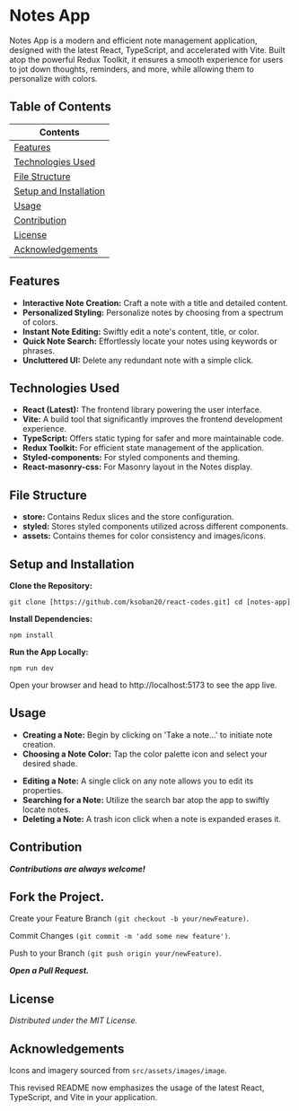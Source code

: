 # Notes App
Notes App is a modern and efficient note management application, designed with the latest React, TypeScript, and accelerated with Vite. Built atop the powerful Redux Toolkit, it ensures a smooth experience for users to jot down thoughts, reminders, and more, while allowing them to personalize with colors.

## Table of Contents

| Contents               |
|------------------------|
| [Features](#features)               |
| [Technologies Used](#technologies-used) |
| [File Structure](#file-structure)       |
| [Setup and Installation](#setup-and-installation) |
| [Usage](#usage)                   |
| [Contribution](#contribution)         |
| [License](#license)               |
| [Acknowledgements](#acknowledgements)  |

## Features

* __Interactive Note Creation:__ Craft a note with a title and detailed content.
* __Personalized Styling:__ Personalize notes by choosing from a spectrum of colors.
* __Instant Note Editing:__ Swiftly edit a note's content, title, or color.
* __Quick Note Search:__ Effortlessly locate your notes using keywords or phrases.
* __Uncluttered UI:__ Delete any redundant note with a simple click.

## Technologies Used
* __React (Latest):__ The frontend library powering the user interface.
* __Vite:__ A build tool that significantly improves the frontend development experience.
* __TypeScript:__ Offers static typing for safer and more maintainable code.
* __Redux Toolkit:__ For efficient state management of the application.
* __Styled-components:__ For styled components and theming.
* __React-masonry-css:__ For Masonry layout in the Notes display.

## File Structure
* __store:__ Contains Redux slices and the store configuration.
* __styled:__ Stores styled components utilized across different components.
* __assets:__ Contains themes for color consistency and images/icons.

## Setup and Installation
__Clone the Repository:__

`git clone [https://github.com/ksoban20/react-codes.git]
cd [notes-app]`

**Install Dependencies:**

`npm install`

**Run the App Locally:**

`npm run dev`

Open your browser and head to http://localhost:5173 to see the app live.

## Usage
+ __Creating a Note:__ Begin by clicking on 'Take a note...' to initiate note creation.
+ __Choosing a Note Color:__ Tap the color palette icon and select your desired shade.
* __Editing a Note:__ A single click on any note allows you to edit its properties.
* __Searching for a Note:__ Utilize the search bar atop the app to swiftly locate notes.
* __Deleting a Note:__ A trash icon click when a note is expanded erases it.

## Contribution
**_Contributions are always welcome!_**

## Fork the Project.
Create your Feature Branch `(git checkout -b your/newFeature)`.

Commit Changes `(git commit -m 'add some new feature')`.

Push to your Branch `(git push origin your/newFeature)`.

**_Open a Pull Request._**

## License
_Distributed under the MIT License._

## Acknowledgements
Icons and imagery sourced from `src/assets/images/image`.

This revised README now emphasizes the usage of the latest React, TypeScript, and Vite in your application.
